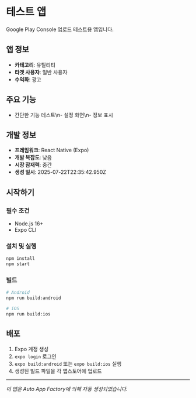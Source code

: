 # 테스트 앱

Google Play Console 업로드 테스트용 앱입니다.

## 앱 정보

- **카테고리**: 유틸리티
- **타겟 사용자**: 일반 사용자
- **수익화**: 광고

## 주요 기능

- 간단한 기능 테스트\n- 설정 화면\n- 정보 표시

## 개발 정보

- **프레임워크**: React Native (Expo)
- **개발 복잡도**: 낮음
- **시장 잠재력**: 중간
- **생성 일시**: 2025-07-22T22:35:42.950Z

## 시작하기

### 필수 조건

- Node.js 16+
- Expo CLI

### 설치 및 실행

```bash
npm install
npm start
```

### 빌드

```bash
# Android
npm run build:android

# iOS  
npm run build:ios
```

## 배포

1. Expo 계정 생성
2. `expo login` 로그인
3. `expo build:android` 또는 `expo build:ios` 실행
4. 생성된 빌드 파일을 각 앱스토어에 업로드

---

*이 앱은 Auto App Factory에 의해 자동 생성되었습니다.*
